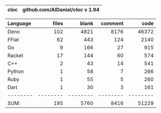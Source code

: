 | cloc | github.com/AlDanial/cloc v 1.94 |
| ---- | ------------------------------- |

| Language |    files |    blank |  comment |     code |
| :------- | -------: | -------: | -------: | -------: |
| Deno     |      102 |     4821 |     8176 |    46372 |
| FFlat    |       62 |      443 |      124 |     2140 |
| Go       |        9 |      166 |       27 |      915 |
| Racket   |       17 |      144 |       60 |      574 |
| C++      |        2 |       43 |       14 |      541 |
| Python   |        1 |       58 |        7 |      266 |
| Ruby     |        1 |       55 |        5 |      260 |
| Dart     |        1 |       30 |        3 |      161 |
| -------- | -------- | -------- | -------- | -------- |
| SUM:     |      195 |     5760 |     8416 |    51229 |
